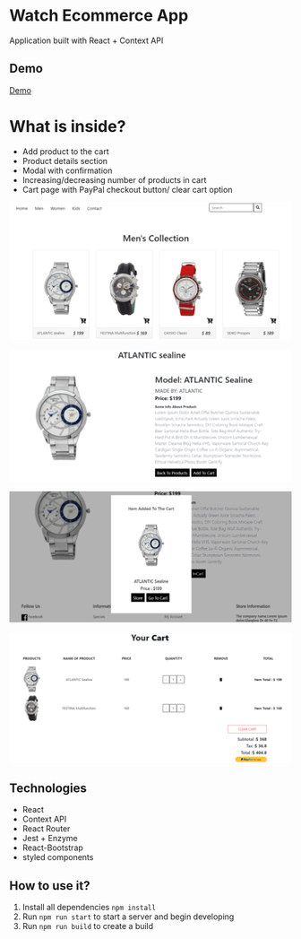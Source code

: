 # Watch Ecommerce App

Application built with React + Context API

## Demo

[Demo](https://immense-fortress-83035.herokuapp.com/)

# What is inside?

* Add product to the cart
* Product details section
* Modal with confirmation
* Increasing/decreasing number of products in cart
* Cart page with PayPal checkout button/ clear cart option



![List](screenshots/watchlist.png?raw=true)

![Detail](screenshots/detail.png?raw=true)

![Module](screenshots/module.png?raw=true)

![Cart](screenshots/cart.png?raw=true)

## Technologies

* React
* Context API
* React Router
* Jest + Enzyme
* React-Bootstrap
* styled components

## How to use it?

1. Install all dependencies `npm install`
2. Run `npm run start` to start a server and begin developing
3. Run `npm run build` to create a build

